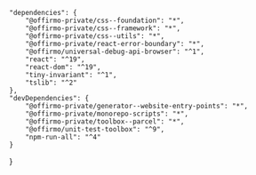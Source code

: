 

	"dependencies": {
		"@offirmo-private/css--foundation": "*",
		"@offirmo-private/css--framework": "*",
		"@offirmo-private/css--utils": "*",
		"@offirmo-private/react-error-boundary": "*",
		"@offirmo/universal-debug-api-browser": "^1",
		"react": "^19",
		"react-dom": "^19",
		"tiny-invariant": "^1",
		"tslib": "^2"
	},
	"devDependencies": {
		"@offirmo-private/generator--website-entry-points": "*",
		"@offirmo-private/monorepo-scripts": "*",
		"@offirmo-private/toolbox--parcel": "*",
		"@offirmo/unit-test-toolbox": "^9",
		"npm-run-all": "^4"
	}
}
